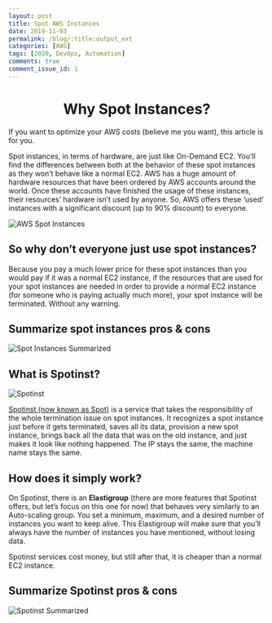 ```yaml
---
layout: post
title: Spot AWS Instances
date: 2019-11-03
permalink: /blog/:title:output_ext
categories: [AWS]
tags: [2020, DevOps, Automation]
comments: true
comment_issue_id: 1
---
```


<div class="paragraph">
  <h1 style="text-align:center;">Why Spot Instances?</h1>
  <p>If you want to optimize your AWS costs (believe me you want), this article is for you.</p>
  <p>Spot instances, in terms of hardware, are just like On-Demand EC2. You’ll find the differences between both at the behavior of these spot instances as they won’t behave like a normal EC2. AWS has a huge amount of hardware resources that have been ordered by AWS accounts around the world. Once these accounts have finished the usage of these instances, their resources’ hardware isn’t used by anyone. So, AWS offers these ‘used’ instances with a significant discount (up to 90% discount) to everyone.</p>
</div>

<!-- more -->

![AWS Spot Instances]({{base}}/assets/img/posts/aws-spot-instances.png)

## So why don’t everyone just use spot instances?

Because you pay a much lower price for these spot instances than you would pay if it was a normal EC2 instance, if the resources that are used for your spot instances are needed in order to provide a normal EC2 instance (for someone who is paying actually much more), your spot instance will be terminated. Without any warning. 

## Summarize spot instances pros & cons

![Spot Instances Summarized]({{base}}/assets/img/posts/spot-instance-summarize.png)

## What is Spotinst?

![Spotinst]({{base}}/assets/img/posts/spotinst.png)

[Spotinst (now known as Spot)](https://spot.io/) is a service that takes the responsibility of the whole termination issue on spot instances. It recognizes a spot instance just before it gets terminated, saves all its data, provision a new spot instance, brings back all the data that was on the old instance, and just makes it look like nothing happened. The IP stays the same, the machine name stays the same.

## How does it simply work?

On Spotinst, there is an **Elastigroup** (there are more features that Spotinst offers, but let’s focus on this one for now) that behaves very similarly to an Auto-scaling group. You set a minimum, maximum, and a desired number of instances you want to keep alive. This Elastigroup will make sure that you’ll always have the number of instances you have mentioned, without losing data.

Spotinst services cost money, but still after that, it is cheaper than a normal EC2 instance.

## Summarize Spotinst pros & cons

![Spotinst Summarized]({{base}}/assets/img/posts/spotinst-summarize.png)
